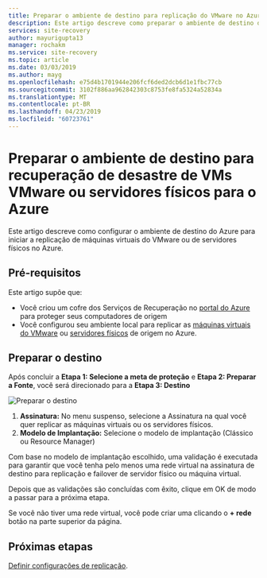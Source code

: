 ```yaml
---
title: Preparar o ambiente de destino para replicação do VMware no Azure | Microsoft Docs
description: Este artigo descreve como preparar o ambiente de destino do Azure para replicação de uma VM do VMware no Azure.
services: site-recovery
author: mayurigupta13
manager: rochakm
ms.service: site-recovery
ms.topic: article
ms.date: 03/03/2019
ms.author: mayg
ms.openlocfilehash: e75d4b1701944e206fcf6ded2dcb6d1e1fbc77cb
ms.sourcegitcommit: 3102f886aa962842303c8753fe8fa5324a52834a
ms.translationtype: MT
ms.contentlocale: pt-BR
ms.lasthandoff: 04/23/2019
ms.locfileid: "60723761"
---
```

# <a name="prepare-the-target-environment-for-disaster-recovery-of-vmware-vms-or-physical-servers-to-azure"></a>Preparar o ambiente de destino para recuperação de desastre de VMs VMware ou servidores físicos para o Azure

Este artigo descreve como configurar o ambiente de destino do Azure para iniciar a replicação de máquinas virtuais do VMware ou de servidores físicos no Azure.

## <a name="prerequisites"></a>Pré-requisitos

Este artigo supõe que:
- Você criou um cofre dos Serviços de Recuperação no [portal do Azure](https://portal.azure.com "portal do Azure") para proteger seus computadores de origem
- Você configurou seu ambiente local para replicar as [máquinas virtuais do VMware](vmware-azure-set-up-source.md) ou [servidores físicos](physical-azure-set-up-source.md) de origem no Azure.

## <a name="prepare-target"></a>Preparar o destino

Após concluir a **Etapa 1: Selecione a meta de proteção** e **Etapa 2: Preparar a Fonte**, você será direcionado para a **Etapa 3: Destino**

![Preparar o destino](./media/vmware-azure-set-up-target/prepare-target-vmware-to-azure.png)

1. **Assinatura:** No menu suspenso, selecione a Assinatura na qual você quer replicar as máquinas virtuais ou os servidores físicos.
2. **Modelo de Implantação:** Selecione o modelo de implantação (Clássico ou Resource Manager)

Com base no modelo de implantação escolhido, uma validação é executada para garantir que você tenha pelo menos uma rede virtual na assinatura de destino para replicação e failover de servidor físico ou máquina virtual.

Depois que as validações são concluídas com êxito, clique em OK de modo a passar para a próxima etapa.

Se você não tiver uma rede virtual, você pode criar uma clicando o **+ rede** botão na parte superior da página.

## <a name="next-steps"></a>Próximas etapas
[Definir configurações de replicação](vmware-azure-set-up-replication.md).
